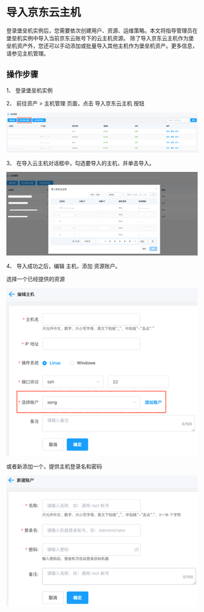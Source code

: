 # 导入京东云主机
登录堡垒机实例后，您需要依次创建用户、资源、运维策略。本文将指导管理员在堡垒机实例中导入当前京东云账号下的云主机资源。
除了导入京东云主机作为堡垒机资产外，您还可以手动添加或批量导入其他主机作为堡垒机资产。更多信息，请参见主机管理。

## 操作步骤

1、 登录堡垒机实例

2、 前往资产 > 主机管理 页面，点击 导入京东云主机 按钮

![](/image/Bastion/import-ecs1.png) 

3、 在导入云主机对话框中，勾选要导入的主机，并单击导入。

![](/image/Bastion/import-ecs2.png) 

4、 导入成功之后，编辑 主机，添加 资源账户。

选择一个已经提供的资源

![](/image/Bastion/import-ecs3.png) 


或者新添加一个，提供主机登录名和密码

![](/image/Bastion/import-ecs4.png) 

